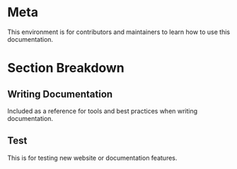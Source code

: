# Meta

This environment is for contributors and maintainers to learn how to use this documentation.

# Section Breakdown

## Writing Documentation

Included as a reference for tools and best practices when writing documentation.

## Test

This is for testing new website or documentation features.
